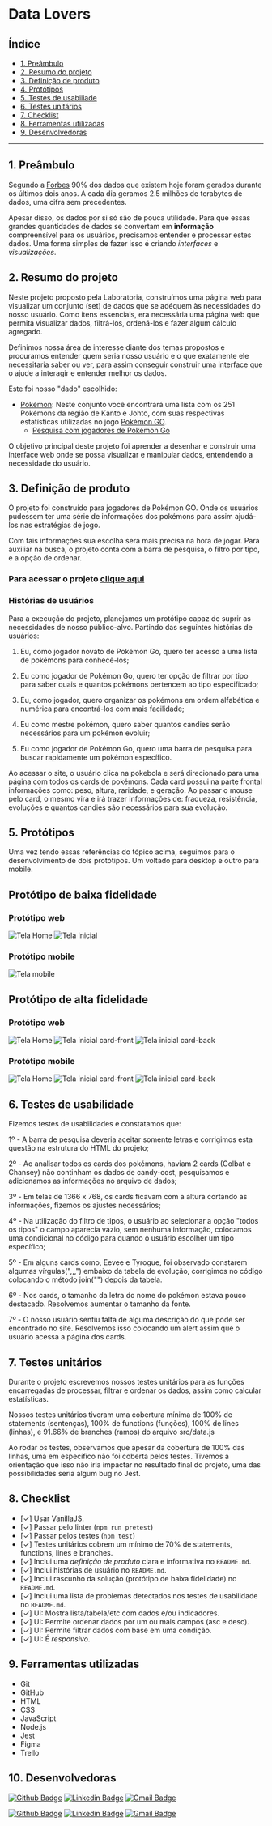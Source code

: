 # Data Lovers

## Índice

* [1. Preâmbulo](#1-preâmbulo)
* [2. Resumo do projeto](#2-resumo-do-projeto)
* [3. Definição de produto](#3-definição-de-produto)
* [4. Protótipos](#4-protótipos)
* [5. Testes de usabiliade](#5-testes-de-usabilidade)
* [6. Testes unitários](#6-testes-unitários)
* [7. Checklist](#7-checklist)
* [8. Ferramentas utilizadas](#8-ferramentas-utilizadas)
* [9. Desenvolvedoras](#9-desenvolvedoras)

***

## 1. Preâmbulo

Segundo a
[Forbes](https://www.forbes.com/sites/bernardmarr/2018/05/21/how-much-data-do-we-create-every-day-the-mind-blowing-stats-everyone-should-read)
90% dos dados que existem hoje foram gerados durante os últimos dois anos. A
cada dia geramos 2.5 milhões de terabytes de dados, uma cifra sem precedentes.

Apesar disso, os dados por si só são de pouca utilidade. Para que essas grandes
quantidades de dados se convertam em **informação** compreensível para os
usuários, precisamos entender e processar estes dados. Uma forma simples de
fazer isso é criando _interfaces_ e _visualizações_.

## 2. Resumo do projeto

Neste projeto proposto pela Laboratoria, construímos uma página web para visualizar um conjunto (set) de dados que se adéquem às necessidades do nosso usuário. Como itens essenciais, era necessária uma página web que permita visualizar dados, filtrá-los, ordená-los e fazer algum cálculo agregado.

Definimos nossa área de interesse diante dos temas propostos e procuramos entender quem seria nosso usuário e o que exatamente ele necessitaria saber ou ver, para assim conseguir construir uma interface que o ajude a interagir e entender melhor os dados.

Este foi nosso "dado" escolhido:

* [Pokémon](src/data/pokemon/pokemon.json): Neste conjunto você encontrará uma
  lista com os 251 Pokémons da região de Kanto e Johto, com suas respectivas estatísticas
  utilizadas no jogo [Pokémon GO](http://pokemongolive.com).
  - [Pesquisa com jogadores de Pokémon Go](src/data/pokemon/README.pt-BR.md)


O objetivo principal deste projeto foi aprender a desenhar e construir uma
interface web onde se possa visualizar e manipular dados, entendendo a necessidade do 
usuário.

## 3. Definição de produto

O projeto foi construído para jogadores de Pokémon GO. Onde os usuários pudessem ter uma série de informações dos pokémons para assim ajudá-los nas estratégias de jogo.

Com tais informações sua escolha será mais precisa na hora de jogar. Para auxiliar na busca, o projeto conta com a barra de pesquisa, o filtro por tipo, e a opção de ordenar.

### Para acessar o projeto **[clique aqui](https://adrianakatarina.github.io/SAP009-data-lovers/index.html)**

### Histórias de usuários

Para a execução do projeto, planejamos um protótipo capaz de suprir as necessidades de nosso público-alvo. Partindo das seguintes histórias de usuários:

1. Eu, como jogador novato de Pokémon Go, quero ter acesso a uma lista de pokémons para conhecê-los;

2. Eu como jogador de Pokémon Go, quero ter opção de filtrar por tipo para saber quais e quantos pokémons pertencem ao tipo especificado;

3. Eu, como jogador, quero organizar os pokémons em ordem alfabética e numérica para encontrá-los com mais facilidade;

4. Eu como mestre pokémon, quero saber quantos candies serão necessários para um pokémon evoluir;

5. Eu como jogador de Pokémon Go, quero uma barra de pesquisa para buscar rapidamente um pokémon específico.

Ao acessar o site, o usuário clica na pokebola e será direcionado para uma página com todos os cards de pokémons. Cada card possui na parte frontal informações como: peso, altura, raridade, e geração. Ao passar o mouse pelo card, o mesmo vira e irá trazer informações de: fraqueza, resistência, evoluções e quantos candies são necessários para sua evolução.


## 5. Protótipos

Uma vez tendo essas referências do tópico acima, seguimos para o desenvolvimento de dois protótipos. Um voltado para desktop e outro para mobile.

## Protótipo de baixa fidelidade

### Protótipo web

![Tela Home](/src/image/prototipo-desktop-home-bq.png)
![Tela inicial](/src/image/prototipo-desktop-bq.png)

### Protótipo mobile

![Tela mobile](/src/image/prototipo-mobile-bq.png)


## Protótipo de alta fidelidade

### Protótipo web

![Tela Home](/src/image/prototipo-web-home.png)
![Tela inicial card-front](/src/image/prototipo-web-tela-card-front.png)
![Tela inicial card-back](/src/image/prototipo-web-tela-back.png)


### Protótipo mobile
![Tela Home](/src/image/prototipo-mobile-home.png)
![Tela inicial card-front](/src/image/prototipo-mobile-tela-front.png)
![Tela inicial card-back](/src/image/prototipo-mobile-tela-back.png)

## 6. Testes de usabilidade

Fizemos testes de usabilidades e constatamos que:

1º - A barra de pesquisa deveria aceitar somente letras e corrigimos esta questão na estrutura do HTML do projeto;

2º - Ao analisar todos os cards dos pokémons, haviam 2 cards (Golbat e Chansey) não continham os dados de candy-cost, pesquisamos e adicionamos as informações no arquivo de dados;

3º - Em telas de 1366 x 768, os cards ficavam com a altura cortando as informações, fizemos os ajustes necessários;

4º - Na utilização do filtro de tipos, o usuário ao selecionar a opção "todos os tipos" o campo aparecia vazio, sem nenhuma informação, colocamos uma condicional no código para quando o usuário escolher um tipo específico;

5º - Em alguns cards como, Eevee e Tyrogue, foi observado constarem algumas vírgulas(",,,") embaixo da tabela de evolução, corrigimos no código colocando o método join("") depois da tabela.

6º - Nos cards, o tamanho da letra do nome do pokémon estava pouco destacado. Resolvemos aumentar o tamanho da fonte.

7º - O nosso usuário sentiu falta de alguma descrição do que pode ser encontrado no site. Resolvemos isso colocando um alert assim que o usuário acessa a página dos cards.


## 7. Testes unitários

Durante o projeto escrevemos nossos testes unitários para as funções encarregadas de processar, filtrar e ordenar os dados, assim como calcular estatísticas.

Nossos testes unitários tiveram uma cobertura mínima de 100% de statements (sentenças), 100% de functions (funções), 100% de lines (linhas), e 91.66% de branches (ramos) do arquivo src/data.js

Ao rodar os testes, observamos que apesar da cobertura de 100% das linhas, uma em específico não foi coberta pelos testes. Tivemos a orientação que isso não iria impactar no resultado final do projeto, uma das possibilidades seria algum bug no Jest.


## 8. Checklist

* [✓] Usar VanillaJS.
* [✓] Passar pelo linter (`npm run pretest`)
* [✓] Passar pelos testes (`npm test`)
* [✓] Testes unitários cobrem um mínimo de 70% de statements, functions, lines e
  branches.
* [✓] Inclui uma _definição de produto_ clara e informativa no `README.md`.
* [✓] Inclui histórias de usuário no `README.md`.
* [✓] Inclui rascunho da solução (protótipo de baixa fidelidade) no `README.md`.
* [✓] Inclui uma lista de problemas detectados nos testes de usabilidade no
  `README.md`.
* [✓] UI: Mostra lista/tabela/etc com dados e/ou indicadores.
* [✓] UI: Permite ordenar dados por um ou mais campos (asc e desc).
* [✓] UI: Permite filtrar dados com base em uma condição.
* [✓] UI: É _responsivo_.

## 9. Ferramentas utilizadas

* Git
* GitHub
* HTML
* CSS
* JavaScript
* Node.js
* Jest
* Figma
* Trello

## 10. Desenvolvedoras

[![Github Badge](https://img.shields.io/badge/-AdrianaOliveira-000?style=flat-square&logo=Github&logoColor=white&link=https://github.com/AdrianaKatarina)](https://github.com/AdrianaKatarina)
[![Linkedin Badge](https://img.shields.io/badge/-Adriana-blue?style=flat-square&logo=Linkedin&logoColor=white&link=https://www.linkedin.com/in/adroliveira/)](https://www.linkedin.com/in/adroliveira/)
[![Gmail Badge](https://img.shields.io/badge/-Email-c14438?style=flat-square&logo=Gmail&logoColor=white&link=mailto:dricakatarina@gmail.com)](mailto:dricakatarina@gmail.com)


[![Github Badge](https://img.shields.io/badge/-KeilaOliveira-000?style=flat-square&logo=Github&logoColor=white&link=https://github.com/Keilaoliveira0112)](https://github.com/Keilaoliveira0112)
[![Linkedin Badge](https://img.shields.io/badge/-Keila-blue?style=flat-square&logo=Linkedin&logoColor=white&link=https://www.linkedin.com/in/keilaoliveiracopy/)](https://www.linkedin.com/in/keilaoliveiracopy/)
[![Gmail Badge](https://img.shields.io/badge/-Email-c14438?style=flat-square&logo=Gmail&logoColor=white&link=mailto:keilaoliveira.copy@gmail.com)](mailto:keilaoliveira.copy@gmail.com)